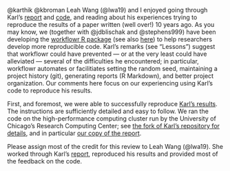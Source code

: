 @karthik @kbroman Leah Wang (@lwa19) and I enjoyed going through
Karl’s [report][article] and [code][repo], and reading about his
experiences trying to reproduce the results of a paper written (well
over!) 10 years ago. As you may know, we (together with @jdblischak
and @stephens999) have been developing the
[workflowr R package][workflowr-pkg] (see also
[here][workflowr-paper]) to help researchers develop more reproducible
code. Karl’s remarks (see “Lessons”) suggest that workflowr could have
prevented — or at the very least could have alleviated — several of
the difficulties he encountered; in particular, workflowr automates or
facilitiates setting the random seed, maintaining a project history
(git), generating reports (R Markdown), and better project
organization. Our comments here focus on our experiencing using Karl’s
code to reproduce his results.

First, and foremost, we were able to successfully reproduce
[Karl’s results][reproduction]. The instructions are sufficiently
detailed and easy to follow. We ran the code on the high-performance
computing cluster run by the University of Chicago’s Research
Computing Center; see
[the fork of Karl’s repository for details][repo-fork], and in
particular [our copy of the report][reproduction-copy].

Please assign most of the credit for this review to Leah Wang
(@lwa19). She worked through Karl’s [report][reproduction], reproduced
his results and provided most of the feedback on the code.

[article]: https://kbroman.org/Paper_ReScience2020/article/article.pdf
[repo]: https://github.com/kbroman/Paper_ReScience2020
[repo-fork]: https://github.com/lwa19/Paper_ReScience2020
[reproduction]: https://kbroman.org/Paper_ReScience2020/reproduction/reproduction.html
[reproduction-copy]: https://lwa19.github.io/Paper_ReScience2020/reproduction/reproduction.html
[workflowr-pkg]: https://cran.r-project.org/package=workflowr
[workflowr-paper]: https://doi.org/10.12688/f1000research.20843.1
